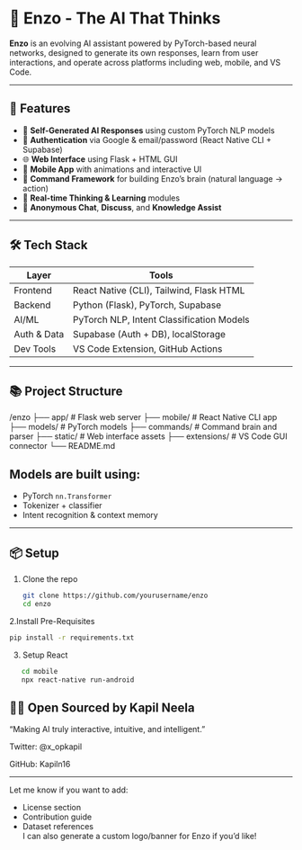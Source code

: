 # 🤖 Enzo - The AI That Thinks

**Enzo** is an evolving AI assistant powered by PyTorch-based neural networks, designed to generate its own responses, learn from user interactions, and operate across platforms including web, mobile, and VS Code.

---

## 🚀 Features

- 🧠 **Self-Generated AI Responses** using custom PyTorch NLP models
- 🔐 **Authentication** via Google & email/password (React Native CLI + Supabase)
- 🌐 **Web Interface** using Flask + HTML GUI
- 📱 **Mobile App** with animations and interactive UI
- 🧩 **Command Framework** for building Enzo’s brain (natural language -> action)
- 🧠 **Real-time Thinking & Learning** modules
- 💬 **Anonymous Chat**, **Discuss**, and **Knowledge Assist**

---

## 🛠 Tech Stack

| Layer         | Tools                                      |
|---------------|--------------------------------------------|
| Frontend      | React Native (CLI), Tailwind, Flask HTML   |
| Backend       | Python (Flask), PyTorch, Supabase          |
| AI/ML         | PyTorch NLP, Intent Classification Models  |
| Auth & Data   | Supabase (Auth + DB), localStorage         |
| Dev Tools     | VS Code Extension, GitHub Actions          |

---

## 📚 Project Structure
/enzo
├── app/ # Flask web server
├── mobile/ # React Native CLI app
├── models/ # PyTorch models
├── commands/ # Command brain and parser
├── static/ # Web interface assets
├── extensions/ # VS Code GUI connector
└── README.md


## Models are built using:
- PyTorch `nn.Transformer`
- Tokenizer + classifier
- Intent recognition & context memory

---

## 📦 Setup

1. Clone the repo  
   ```bash
   git clone https://github.com/yourusername/enzo
   cd enzo

2.Install Pre-Requisites
   ```bash 
   pip install -r requirements.txt
   ```

3. Setup React
```bash
   cd mobile
   npx react-native run-android
```

## 👨‍💻 Open Sourced by Kapil Neela
“Making AI truly interactive, intuitive, and intelligent.”

Twitter: @x_opkapil

GitHub: Kapiln16


---

Let me know if you want to add:
- License section
- Contribution guide
- Dataset references  
I can also generate a custom logo/banner for Enzo if you’d like!





